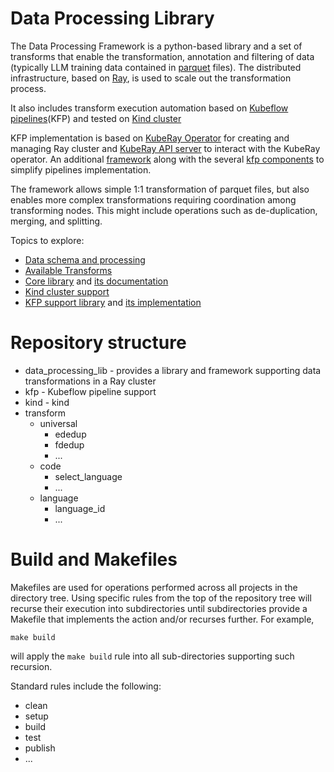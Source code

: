 # Data Processing Library

The Data Processing Framework is a python-based library and a set of transforms that enable the 
transformation, annotation and filtering of data (typically LLM training data contained in 
[parquet](https://arrow.apache.org/docs/python/parquet.html) files).
The distributed infrastructure, based on 
[Ray](https://docs.ray.io/en/latest/index.html), is used to scale out the transformation process.

It also includes transform execution automation based on 
[Kubeflow pipelines](https://www.kubeflow.org/docs/components/pipelines/v1/introduction/)(KFP) and
tested on [Kind cluster](https://kind.sigs.k8s.io/)

KFP implementation is based on [KubeRay Operator](https://docs.ray.io/en/master/cluster/kubernetes/getting-started.html)
for creating and managing Ray cluster and [KubeRay API server](https://github.com/ray-project/kuberay/tree/master/apiserver)
to interact with the KubeRay operator. An additional [framework](kfp/kfp_support_lib) along with the several
[kfp components](kfp/kfp_ray_components) to simplify pipelines implementation.

The framework allows simple 1:1 transformation of parquet files, but also enables
more complex transformations requiring coordination among transforming nodes.
This might include operations such as de-duplication, merging, and splitting.

Topics to explore:
   * [Data schema and processing](doc/data-processing.md)
   * [Available Transforms](transforms/README.md)
   * [Core library](data-processing-lib/README.md) and [its documentation](data-processing-lib/doc/overview.md)
   * [Kind cluster support](kind/README.md)
   * [KFP support library](kfp/kfp_support_lib/README.md) and [its implementation](kfp/kfp_support_lib/doc/kfp_support_library.md)

# Repository structure
* data_processing_lib - provides a library and framework supporting data transformations in a Ray cluster
* kfp - Kubeflow pipeline support
* kind - kind
* transform
    * universal
        * ededup 
        * fdedup 
        * ...
    * code
        * select_language
        * ...
    * language
        * language_id
        * ...

# Build and Makefiles
Makefiles are used for operations performed across all projects in the directory tree.
Using specific rules from the top of the repository tree will recurse their execution
into subdirectories  until subdirectories provide a Makefile that implements the action
and/or recurses further.  For example,
```shell
make build
```
will apply the `make build` rule into all sub-directories supporting such recursion.

Standard rules include the following:

* clean
* setup
* build
* test
* publish
* ... 
